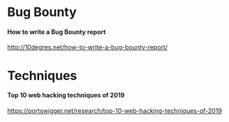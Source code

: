 # Bug Bounty

#### How to write a Bug Bounty report
http://10degres.net/how-to-write-a-bug-bounty-report/

# Techniques

#### Top 10 web hacking techniques of 2019
https://portswigger.net/research/top-10-web-hacking-techniques-of-2019
